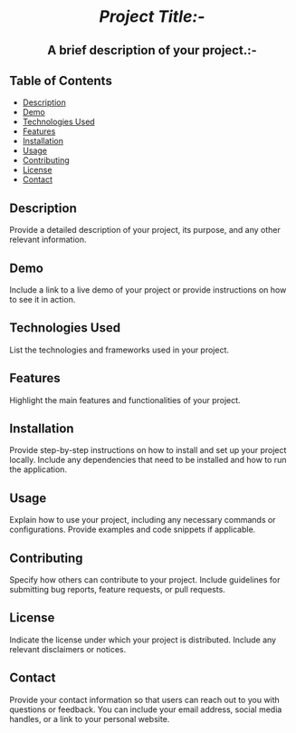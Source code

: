 <h1 align="center"><i> Project Title:-</i></h1>

<h2 align="center"><b>A brief description of your project.:-</b></h2>

## Table of Contents

- [Description](#description)
- [Demo](#demo)
- [Technologies Used](#technologies-used)
- [Features](#features)
- [Installation](#installation)
- [Usage](#usage)
- [Contributing](#contributing)
- [License](#license)
- [Contact](#contact)

## Description

Provide a detailed description of your project, its purpose, and any other relevant information.

## Demo

Include a link to a live demo of your project or provide instructions on how to see it in action.

## Technologies Used

List the technologies and frameworks used in your project.

## Features

Highlight the main features and functionalities of your project.

## Installation

Provide step-by-step instructions on how to install and set up your project locally. Include any dependencies that need to be installed and how to run the application.

## Usage

Explain how to use your project, including any necessary commands or configurations. Provide examples and code snippets if applicable.

## Contributing

Specify how others can contribute to your project. Include guidelines for submitting bug reports, feature requests, or pull requests.

## License

Indicate the license under which your project is distributed. Include any relevant disclaimers or notices.

## Contact

Provide your contact information so that users can reach out to you with questions or feedback. You can include your email address, social media handles, or a link to your personal website.

